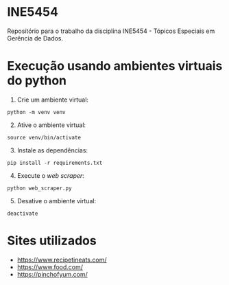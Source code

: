 # INE5454
Repositório para o trabalho da disciplina INE5454 - Tópicos Especiais em Gerência de Dados.

# Execução usando ambientes virtuais do python

1. Crie um ambiente virtual:

```
python -m venv venv
```

2. Ative o ambiente virtual:

```
source venv/bin/activate
```

3. Instale as dependências:

```
pip install -r requirements.txt
```

4. Execute o _web scraper_:

```
python web_scraper.py
```

5. Desative o ambiente virtual:

```
deactivate
```


# Sites utilizados
- https://www.recipetineats.com/
- https://www.food.com/
- https://pinchofyum.com/